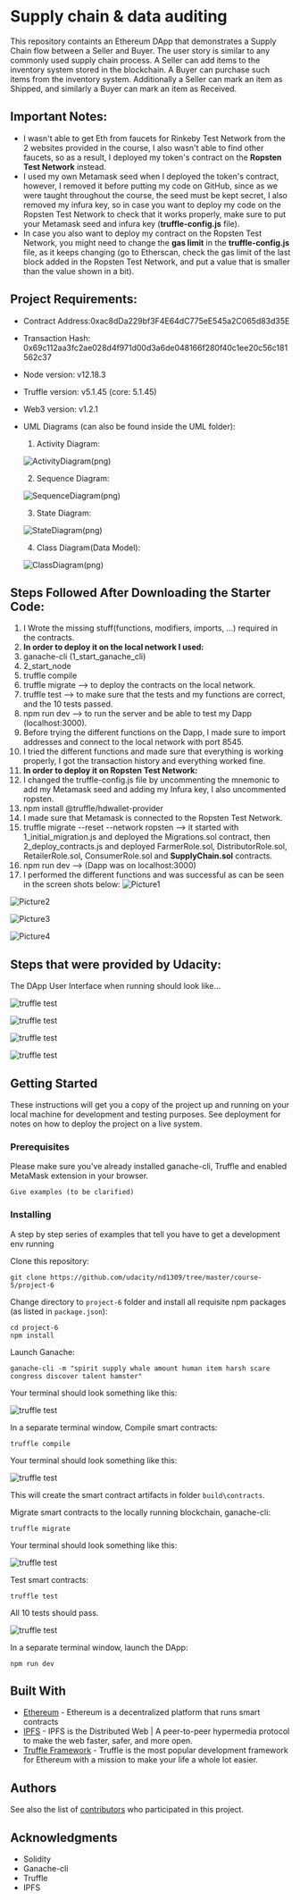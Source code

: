 # Supply chain & data auditing

This repository containts an Ethereum DApp that demonstrates a Supply Chain flow between a Seller and Buyer. The user story is similar to any commonly used supply chain process. A Seller can add items to the inventory system stored in the blockchain. A Buyer can purchase such items from the inventory system. Additionally a Seller can mark an item as Shipped, and similarly a Buyer can mark an item as Received.

## Important Notes:
* I wasn't able to get Eth from faucets for Rinkeby Test Network from the 2 websites provided in the course, I also wasn't able to find other faucets, so as a result, I deployed my token's contract on the **Ropsten Test Network** instead.
* I used my own Metamask seed when I deployed the token's contract, however, I removed it before putting my code on GitHub, since as we were taught throughout the course, the seed must be kept secret, I also removed my infura key, so in case you want to deploy my code on the Ropsten Test Network to check that it works properly, make sure to put your Metamask seed and infura key (**truffle-config.js** file).
* In case you also want to deploy my contract on the Ropsten Test Network, you might need to change the **gas limit** in the **truffle-config.js** file, as it keeps changing (go to Etherscan, check the gas limit of the last block added in the Ropsten Test Network, and put a value that is smaller than the value shown in a bit).

## Project Requirements:

* Contract Address:0xac8dDa229bf3F4E64dC775eE545a2C065d83d35E

* Transaction Hash: 0x69c112aa3fc2ae028d4f971d00d3a6de048166f280f40c1ee20c56c181562c37

* Node version: v12.18.3

* Truffle version: v5.1.45 (core: 5.1.45)

* Web3 version: v1.2.1 

* UML Diagrams (can also be found inside the UML folder):

	1. Activity Diagram:
	
	![ActivityDiagram(png)](https://user-images.githubusercontent.com/72036379/95591426-f25ff080-0a4f-11eb-9651-62ba368a58f0.png)
	
	2. Sequence Diagram:
	
	![SequenceDiagram(png)](https://user-images.githubusercontent.com/72036379/95589798-ed9a3d00-0a4d-11eb-9b98-2e65c93688e9.png)
	
	3. State Diagram:
	
	![StateDiagram(png)](https://user-images.githubusercontent.com/72036379/95589835-fd198600-0a4d-11eb-931d-74ff1de4d969.png)
	
	4. Class Diagram(Data Model):
	
	![ClassDiagram(png)](https://user-images.githubusercontent.com/72036379/95589897-0e629280-0a4e-11eb-8763-4a239d8a4e70.png)
  
## Steps Followed After Downloading the Starter Code:

1. I Wrote the missing stuff(functions, modifiers, imports, ...) required in the contracts.
2. **In order to deploy it on the local network I used:**
  1. ganache-cli (1_start_ganache_cli)
  2. 2_start_node
  3. truffle compile
  4. truffle migrate --> to deploy the contracts on the local network.
  5. truffle test --> to make sure that the tests and my functions are correct, and the 10 tests passed.
  6. npm run dev --> to run the server and be able to test my Dapp (localhost:3000).
  7. Before trying the different functions on the Dapp, I made sure to import addresses and connect to the local network with port 8545.
  8. I tried the different functions and made sure that everything is working properly, I got the transaction history and everything worked fine.
3. **In order to deploy it on Ropsten Test Network:**
  1. I changed the truffle-config.js file by uncommenting the mnemonic to add my Metamask seed and adding my Infura key, I also uncommented ropsten.
  2. npm install @truffle/hdwallet-provider
  3. I made sure that Metamask is connected to the Ropsten Test Network.
  4. truffle migrate --reset --network ropsten --> it started with 1_initial_migration.js and deployed the Migrations.sol contract, then 2_deploy_contracts.js and deployed FarmerRole.sol, DistributorRole.sol, RetailerRole.sol, ConsumerRole.sol and **SupplyChain.sol** contracts.
  5. npm run dev --> (Dapp was on localhost:3000)
  6. I performed the different functions and was successful as can be seen in the screen shots below:
  ![Picture1](https://user-images.githubusercontent.com/72036379/95624557-be042880-0a7f-11eb-80aa-70fb4a186925.png)
  
  ![Picture2](https://user-images.githubusercontent.com/72036379/95624596-d1af8f00-0a7f-11eb-9fda-e319f28cfa02.png)

  ![Picture3](https://user-images.githubusercontent.com/72036379/95624614-d7a57000-0a7f-11eb-86e1-33aea0b118fd.png)

  ![Picture4](https://user-images.githubusercontent.com/72036379/95624619-daa06080-0a7f-11eb-8768-59ef97c7aebd.png)
  
  
  

## Steps that were provided by Udacity:

The DApp User Interface when running should look like...

![truffle test](images/ftc_product_overview.png)

![truffle test](images/ftc_farm_details.png)

![truffle test](images/ftc_product_details.png)

![truffle test](images/ftc_transaction_history.png)


## Getting Started

These instructions will get you a copy of the project up and running on your local machine for development and testing purposes. See deployment for notes on how to deploy the project on a live system.

### Prerequisites

Please make sure you've already installed ganache-cli, Truffle and enabled MetaMask extension in your browser.

```
Give examples (to be clarified)
```

### Installing

A step by step series of examples that tell you have to get a development env running

Clone this repository:

```
git clone https://github.com/udacity/nd1309/tree/master/course-5/project-6
```

Change directory to ```project-6``` folder and install all requisite npm packages (as listed in ```package.json```):

```
cd project-6
npm install
```

Launch Ganache:

```
ganache-cli -m "spirit supply whale amount human item harsh scare congress discover talent hamster"
```

Your terminal should look something like this:

![truffle test](images/ganache-cli.png)

In a separate terminal window, Compile smart contracts:

```
truffle compile
```

Your terminal should look something like this:

![truffle test](images/truffle_compile.png)

This will create the smart contract artifacts in folder ```build\contracts```.

Migrate smart contracts to the locally running blockchain, ganache-cli:

```
truffle migrate
```

Your terminal should look something like this:

![truffle test](images/truffle_migrate.png)

Test smart contracts:

```
truffle test
```

All 10 tests should pass.

![truffle test](images/truffle_test.png)

In a separate terminal window, launch the DApp:

```
npm run dev
```

## Built With

* [Ethereum](https://www.ethereum.org/) - Ethereum is a decentralized platform that runs smart contracts
* [IPFS](https://ipfs.io/) - IPFS is the Distributed Web | A peer-to-peer hypermedia protocol
to make the web faster, safer, and more open.
* [Truffle Framework](http://truffleframework.com/) - Truffle is the most popular development framework for Ethereum with a mission to make your life a whole lot easier.


## Authors

See also the list of [contributors](https://github.com/your/project/contributors.md) who participated in this project.

## Acknowledgments

* Solidity
* Ganache-cli
* Truffle
* IPFS
